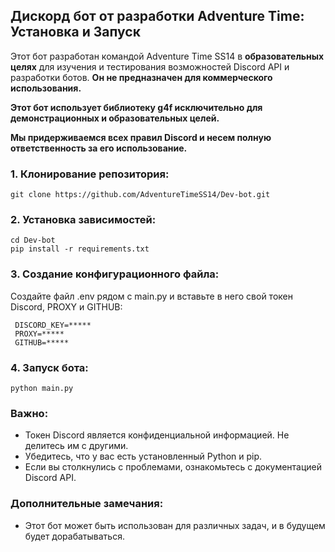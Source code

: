 ## Дискорд бот от разработки Adventure Time: Установка и Запуск

Этот бот разработан командой Adventure Time SS14 в **образовательных целях** для изучения и тестирования возможностей Discord API и разработки ботов. **Он не предназначен для коммерческого использования.**

**Этот бот использует библиотеку g4f исключительно для демонстрационных и образовательных целей.**

**Мы придерживаемся всех правил Discord и несем полную ответственность за его использование.**

### 1. Клонирование репозитория:
```shell
git clone https://github.com/AdventureTimeSS14/Dev-bot.git
```
### 2. Установка зависимостей:
```shell
cd Dev-bot
pip install -r requirements.txt
```

### 3. Создание конфигурационного файла:

Создайте файл .env рядом с main.py и вставьте в него свой токен Discord, PROXY и GITHUB:

```.env
 DISCORD_KEY=*****
 PROXY=*****
 GITHUB=*****
```
 

### 4. Запуск бота:
```shell
python main.py
```

### Важно:

- Токен Discord является конфиденциальной информацией. Не делитесь им с другими.
- Убедитесь, что у вас есть установленный Python и pip.
- Если вы столкнулись с проблемами, ознакомьтесь с документацией Discord API.

### Дополнительные замечания:

- Этот бот может быть использован для различных задач, и в будущем будет дорабатываться.
